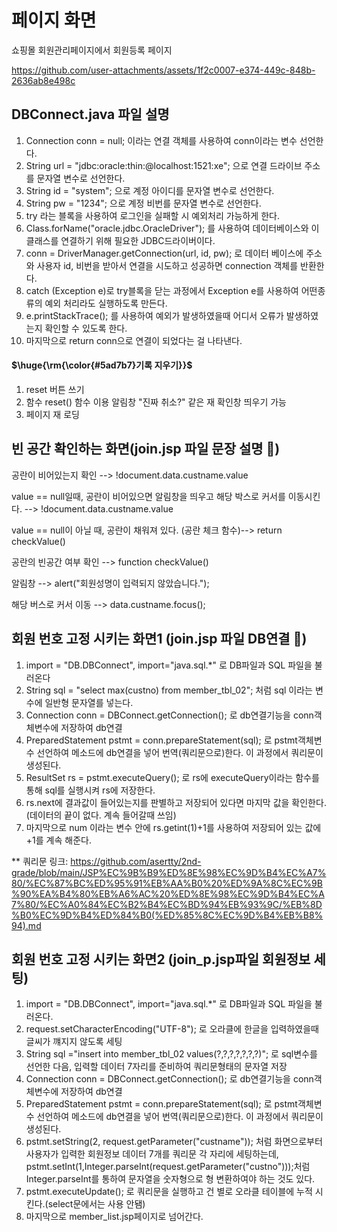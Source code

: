 # 페이지 화면 
쇼핑몰 회원관리페이지에서 회원등록 페이지

https://github.com/user-attachments/assets/1f2c0007-e374-449c-848b-2636ab8e498c

## DBConnect.java 파일 설명
1. Connection conn = null; 이라는 연결 객체를 사용하여 conn이라는 변수 선언한다.
2. String url = "jdbc:oracle:thin:@localhost:1521:xe"; 으로 연결 드라이브 주소를 문자열 변수로 선언한다.
3. String id = "system"; 으로 계정 아이디를 문자열 변수로 선언한다.
4. String pw = "1234";  으로 계정 비번를 문자열 변수로 선언한다.
5. try 라는 블록을 사용하여 로그인을 실패할 시 예외처리 가능하게 한다.
6. Class.forName("oracle.jdbc.OracleDriver"); 를 사용하여 데이터베이스와 이 클래스를 연결하기 위해 필요한 JDBC드라이버이다.
7. conn = DriverManager.getConnection(url, id, pw); 로 데이터 베이스에 주소와 사용자 id, 비번을 받아서 연결을 시도하고 성공하면 connection 객체를 반환한다.
8. catch (Exception e)로 try블록을 닫는 과정에서 Exception e를 사용하여 어떤종류의 예외 처리라도 실행하도록 만든다.
9. e.printStackTrace(); 를 사용하여 예외가 발생하였을때 어디서 오류가 발생하였는지 확인할 수 있도록 한다.
10. 마지막으로 return conn으로 연결이 되었다는 걸 나타낸다.

####  <p>$\huge{\rm{\color{#5ad7b7}기록 지우기}}$</p>

1. reset 버튼 쓰기
2. 함수 reset() 함수 이용 알림창 "진짜 취소?" 같은 재 확인창 띄우기 가능
3. 페이지 재 로딩

## 빈 공간 확인하는 화면(join.jsp 파일 문장 설명 📖)

공란이 비어있는지 확인 --> !document.data.custname.value

value == null일때,
공란이 비어있으면 알림창을 띄우고 해당 박스로 커서를 이동시킨다. --> !document.data.custname.value 

value == null이 아닐 때, 공란이 채워져 있다. (공란 체크 함수)-->  return checkValue() 

공란의 빈공간 여부 확인 --> function checkValue() 

알림창 --> alert("회원성명이 입력되지 않았습니다.");

해당 버스로 커서 이동 --> data.custname.focus();

## 회원 번호 고정 시키는 화면1 (join.jsp 파일 DB연결 🔌)

1. import = "DB.DBConnect", import="java.sql.*" 로 DB파일과 SQL 파일을 불러온다 
2. String sql = "select max(custno) from member_tbl_02"; 처럼 sql 이라는 변수에 일반형 문자열를 넣는다.
3. Connection conn = DBConnect.getConnection(); 로 db연결기능을 conn객체변수에 저장하여 db연결
4. PreparedStatement pstmt = conn.prepareStatement(sql); 로 pstmt객체변수 선언하여 메소드에 db연결을 넣어 번역(쿼리문으로)한다. 이 과정에서 쿼리문이 생성된다.
5. ResultSet rs = pstmt.executeQuery(); 로 rs에 executeQuery이라는 함수를 통해 sql를 실행시켜 rs에 저장한다.
6. rs.next에 결과값이 들어있는지를 판별하고 저장되어 있다면 마지막 값을 확인한다. (데이터의 끝이 없다. 계속 들어갈때 쓰임)
7. 마지막으로 num 이라는 변수 안에 rs.getint(1)+1를 사용하여 저장되어 있는 값에 +1를 계속 해준다.

** 쿼리문 링크: https://github.com/asertty/2nd-grade/blob/main/JSP%EC%9B%B9%ED%8E%98%EC%9D%B4%EC%A7%80/%EC%87%BC%ED%95%91%EB%AA%B0%20%ED%9A%8C%EC%9B%90%EA%B4%80%EB%A6%AC%20%ED%8E%98%EC%9D%B4%EC%A7%80/%EC%A0%84%EC%B2%B4%EC%BD%94%EB%93%9C/%EB%8D%B0%EC%9D%B4%ED%84%B0(%ED%85%8C%EC%9D%B4%EB%B8%94).md

## 회원 번호 고정 시키는 화면2 (join_p.jsp파일 회원정보 세팅)
1. import = "DB.DBConnect", import="java.sql.*" 로 DB파일과 SQL 파일을 불러온다.
2. request.setCharacterEncoding("UTF-8"); 로 오라클에 한글을 입력하였을때 글씨가 꺠지지 않도록 세팅
3. String sql ="insert into member_tbl_02 values(?,?,?,?,?,?,?)";  로 sql변수를 선언한 다음, 입력할 데이터 7자리를 준비하여 쿼리문형태의 문자열 저장
4. Connection conn = DBConnect.getConnection(); 로 db연결기능을 conn객체변수에 저장하여 db연결
5. PreparedStatement pstmt = conn.prepareStatement(sql); 로 pstmt객체변수 선언하여 메소드에 db연결을 넣어 번역(쿼리문으로)한다. 이 과정에서 쿼리문이 생성된다.
6. pstmt.setString(2, request.getParameter("custname")); 처럼 화면으로부터 사용자가 입력한 회원정보 데이터 7개를 쿼리문 각 자리에 세팅하는데,
pstmt.setInt(1,Integer.parseInt(request.getParameter("custno")));처럼 Integer.parseInt를 통하여 문자열을 숫자형으로 형 변환하여야 하는 것도 있다.
8. pstmt.executeUpdate(); 로 쿼리문을 실행하고 건 별로 오라클 테이블에 누적 시킨다.(select문에서는 사용 안됌)
9. 마지막으로 member_list.jsp페이지로 넘어간다.







